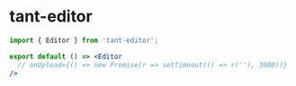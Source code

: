 # tant-editor

```jsx
import { Editor } from 'tant-editor';

export default () => <Editor
  // onUpload={() => new Promise(r => setTimeout(() => r(''), 3000))}
/>
```
